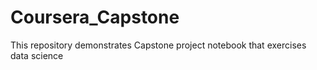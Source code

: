 # Coursera_Capstone
This repository demonstrates Capstone project notebook that exercises data science
